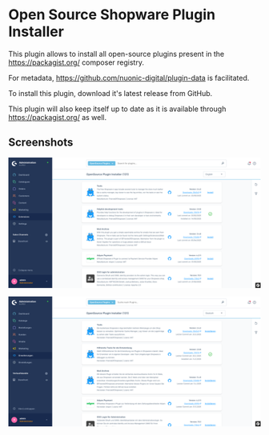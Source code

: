 # Open Source Shopware Plugin Installer

This plugin allows to install all open-source plugins present in the https://packagist.org/ composer registry.

For metadata, https://github.com/nuonic-digital/plugin-data is facilitated.

To install this plugin, download it's latest release from GitHub.

This plugin will also keep itself up to date as it is available through https://packagist.org/ as well.

## Screenshots

![Plugin List EN](https://raw.githubusercontent.com/nuonic-digital/plugin-installer/main/src/Resources/store/images/en/0.png)

![Plugin List EN](https://raw.githubusercontent.com/nuonic-digital/plugin-installer/main/src/Resources/store/images/de/0.png)

